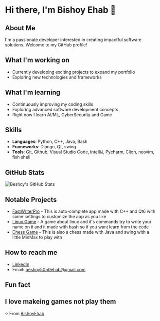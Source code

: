 # Hi there, I'm Bishoy Ehab 👋

## About Me
I'm a passionate developer interested in creating impactful software solutions. Welcome to my GitHub profile!

## What I'm working on
- Currently developing exciting projects to expand my portfolio
- Exploring new technologies and frameworks

## What I'm learning
- Continuously improving my coding skills
- Exploring advanced software development concepts
- Right now I learn AI/ML, CyberSecurity and Game

## Skills
- **Languages**: Python, C++, Java, Bash
- **Frameworks**: Django, Qt, swing
- **Tools**: Git, Github, Visual Studio Code, IntelliJ, Pycharm, Clion, neovim, fish shell

## GitHub Stats
![Beshoy's GitHub Stats](https://github-readme-stats.vercel.app/api?username=BeshoyEhab&show_icons=true&theme=radical)

## Notable Projects
- [FastWriterPro](www.github.com/BeshoyEhab/FastWriterPro) - This is auto-complete app made with C++ and Qt6 with some settings to customize the app as you like
- [Linux Game](www.github.com/BeshoyEhab/Linux-Game) - A game about linux and it's commands try to write your name on it and it made with bash so if you want learn from the code
- [Chess Game](www.github.com/BeshoyEhab/Chess-Game) - This is also a chess made with Java and swing with a little MinMax to play with

## How to reach me
- [LinkedIn](www.linkedin.com/in/bishoyehab)
- Email: beshoy5050ehab@gmail.com

## Fun fact
I love makeing games not play them 
---
⭐️ From [BishoyEhab](https://github.com/BeshoyEhab)
